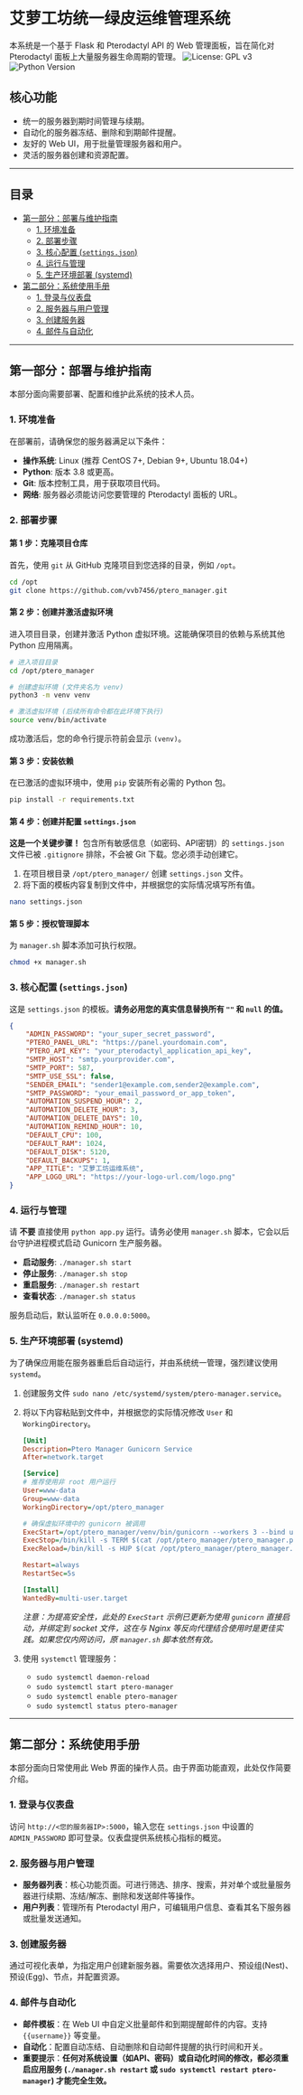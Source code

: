 # 艾萝工坊统一绿皮运维管理系统

本系统是一个基于 Flask 和 Pterodactyl API 的 Web 管理面板，旨在简化对 Pterodactyl 面板上大量服务器生命周期的管理。
![License: GPL v3](https://img.shields.io/badge/License-GPLv3-blue.svg)
![Python Version](https://img.shields.io/badge/python-3.8+-blue.svg)

## 核心功能

-   统一的服务器到期时间管理与续期。
-   自动化的服务器冻结、删除和到期邮件提醒。
-   友好的 Web UI，用于批量管理服务器和用户。
-   灵活的服务器创建和资源配置。

---

## 目录

- [第一部分：部署与维护指南](#第一部分部署与维护指南)
  - [1. 环境准备](#1-环境准备)
  - [2. 部署步骤](#2-部署步骤)
  - [3. 核心配置 (`settings.json`)](#3-核心配置-settingsjson)
  - [4. 运行与管理](#4-运行与管理)
  - [5. 生产环境部署 (systemd)](#5-生产环境部署-systemd)
- [第二部分：系统使用手册](#第二部分系统使用手册)
  - [1. 登录与仪表盘](#1-登录与仪表盘)
  - [2. 服务器与用户管理](#2-服务器与用户管理)
  - [3. 创建服务器](#3-创建服务器)
  - [4. 邮件与自动化](#4-邮件与自动化)

---

## 第一部分：部署与维护指南

本部分面向需要部署、配置和维护此系统的技术人员。

### 1. 环境准备

在部署前，请确保您的服务器满足以下条件：

-   **操作系统**: Linux (推荐 CentOS 7+, Debian 9+, Ubuntu 18.04+)
-   **Python**: 版本 3.8 或更高。
-   **Git**: 版本控制工具，用于获取项目代码。
-   **网络**: 服务器必须能访问您要管理的 Pterodactyl 面板的 URL。

### 2. 部署步骤

#### 第 1 步：克隆项目仓库

首先，使用 `git` 从 GitHub 克隆项目到您选择的目录，例如 `/opt`。

```bash
cd /opt
git clone https://github.com/vvb7456/ptero_manager.git
```

#### 第 2 步：创建并激活虚拟环境

进入项目目录，创建并激活 Python 虚拟环境。这能确保项目的依赖与系统其他 Python 应用隔离。

```bash
# 进入项目目录
cd /opt/ptero_manager

# 创建虚拟环境 (文件夹名为 venv)
python3 -m venv venv

# 激活虚拟环境 (后续所有命令都在此环境下执行)
source venv/bin/activate
```
成功激活后，您的命令行提示符前会显示 `(venv)`。

#### 第 3 步：安装依赖

在已激活的虚拟环境中，使用 `pip` 安装所有必需的 Python 包。

```bash
pip install -r requirements.txt
```

#### 第 4 步：创建并配置 `settings.json`

**这是一个关键步骤！** 包含所有敏感信息（如密码、API密钥）的 `settings.json` 文件已被 `.gitignore` 排除，不会被 Git 下载。您必须手动创建它。

1.  在项目根目录 `/opt/ptero_manager/` 创建 `settings.json` 文件。
2.  将下面的模板内容复制到文件中，并根据您的实际情况填写所有值。

```bash
nano settings.json
```

#### 第 5 步：授权管理脚本

为 `manager.sh` 脚本添加可执行权限。

```bash
chmod +x manager.sh
```

### 3. 核心配置 (`settings.json`)

这是 `settings.json` 的模板。**请务必用您的真实信息替换所有 `""` 和 `null` 的值。**

```json
{
    "ADMIN_PASSWORD": "your_super_secret_password",
    "PTERO_PANEL_URL": "https://panel.yourdomain.com",
    "PTERO_API_KEY": "your_pterodactyl_application_api_key",
    "SMTP_HOST": "smtp.yourprovider.com",
    "SMTP_PORT": 587,
    "SMTP_USE_SSL": false,
    "SENDER_EMAIL": "sender1@example.com,sender2@example.com",
    "SMTP_PASSWORD": "your_email_password_or_app_token",
    "AUTOMATION_SUSPEND_HOUR": 2,
    "AUTOMATION_DELETE_HOUR": 3,
    "AUTOMATION_DELETE_DAYS": 10,
    "AUTOMATION_REMIND_HOUR": 10,
    "DEFAULT_CPU": 100,
    "DEFAULT_RAM": 1024,
    "DEFAULT_DISK": 5120,
    "DEFAULT_BACKUPS": 1,
    "APP_TITLE": "艾萝工坊运维系统",
    "APP_LOGO_URL": "https://your-logo-url.com/logo.png"
}
```

### 4. 运行与管理

请 **不要** 直接使用 `python app.py` 运行。请务必使用 `manager.sh` 脚本，它会以后台守护进程模式启动 Gunicorn 生产服务器。

-   **启动服务**: `./manager.sh start`
-   **停止服务**: `./manager.sh stop`
-   **重启服务**: `./manager.sh restart`
-   **查看状态**: `./manager.sh status`

服务启动后，默认监听在 `0.0.0.0:5000`。

### 5. 生产环境部署 (systemd)

为了确保应用能在服务器重启后自动运行，并由系统统一管理，强烈建议使用 `systemd`。

1.  创建服务文件 `sudo nano /etc/systemd/system/ptero-manager.service`。
2.  将以下内容粘贴到文件中，并根据您的实际情况修改 `User` 和 `WorkingDirectory`。

    ```ini
    [Unit]
    Description=Ptero Manager Gunicorn Service
    After=network.target

    [Service]
    # 推荐使用非 root 用户运行
    User=www-data
    Group=www-data
    WorkingDirectory=/opt/ptero_manager
    
    # 确保虚拟环境中的 gunicorn 被调用
    ExecStart=/opt/ptero_manager/venv/bin/gunicorn --workers 3 --bind unix:ptero_manager.sock -m 007 wsgi:app --daemon --pid ptero_manager.pid --log-level=info --error-logfile logs/error.log --access-logfile logs/access.log
    ExecStop=/bin/kill -s TERM $(cat /opt/ptero_manager/ptero_manager.pid)
    ExecReload=/bin/kill -s HUP $(cat /opt/ptero_manager/ptero_manager.pid)
    
    Restart=always
    RestartSec=5s

    [Install]
    WantedBy=multi-user.target
    ```
    *注意：为提高安全性，此处的 `ExecStart` 示例已更新为使用 `gunicorn` 直接启动，并绑定到 socket 文件，这在与 Nginx 等反向代理结合使用时是更佳实践。如果您仅内网访问，原 `manager.sh` 脚本依然有效。*

3.  使用 `systemctl` 管理服务：
    -   `sudo systemctl daemon-reload`
    -   `sudo systemctl start ptero-manager`
    -   `sudo systemctl enable ptero-manager`
    -   `sudo systemctl status ptero-manager`

---

## 第二部分：系统使用手册

本部分面向日常使用此 Web 界面的操作人员。由于界面功能直观，此处仅作简要介绍。

### 1. 登录与仪表盘
访问 `http://<您的服务器IP>:5000`，输入您在 `settings.json` 中设置的 `ADMIN_PASSWORD` 即可登录。仪表盘提供系统核心指标的概览。

### 2. 服务器与用户管理
-   **服务器列表**：核心功能页面。可进行筛选、排序、搜索，并对单个或批量服务器进行续期、冻结/解冻、删除和发送邮件等操作。
-   **用户列表**：管理所有 Pterodactyl 用户，可编辑用户信息、查看其名下服务器或批量发送通知。

### 3. 创建服务器
通过可视化表单，为指定用户创建新服务器。需要依次选择用户、预设组(Nest)、预设(Egg)、节点，并配置资源。

### 4. 邮件与自动化
-   **邮件模板**：在 Web UI 中自定义批量邮件和到期提醒邮件的内容。支持 `{{username}}` 等变量。
-   **自动化**：配置自动冻结、自动删除和自动邮件提醒的执行时间和开关。
-   **重要提示**：**任何对系统设置（如API、密码）或自动化时间的修改，都必须重启应用服务 (`./manager.sh restart` 或 `sudo systemctl restart ptero-manager`) 才能完全生效。**
